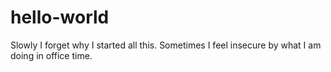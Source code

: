 # hello-world
Slowly I forget why I started all this.
Sometimes I feel insecure by what I am doing in office time.
